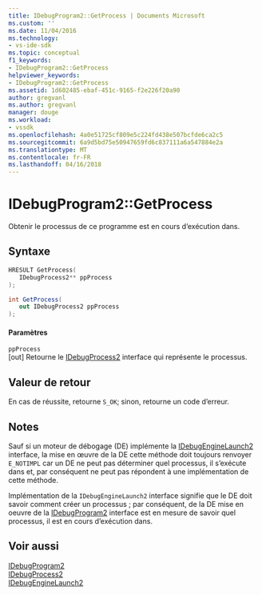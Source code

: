 ```yaml
---
title: IDebugProgram2::GetProcess | Documents Microsoft
ms.custom: ''
ms.date: 11/04/2016
ms.technology:
- vs-ide-sdk
ms.topic: conceptual
f1_keywords:
- IDebugProgram2::GetProcess
helpviewer_keywords:
- IDebugProgram2::GetProcess
ms.assetid: 1d602485-ebaf-451c-9165-f2e226f20a90
author: gregvanl
ms.author: gregvanl
manager: douge
ms.workload:
- vssdk
ms.openlocfilehash: 4a0e51725cf809e5c224fd438e507bcfde6ca2c5
ms.sourcegitcommit: 6a9d5bd75e50947659fd6c837111a6a547884e2a
ms.translationtype: MT
ms.contentlocale: fr-FR
ms.lasthandoff: 04/16/2018
---
```

# <a name="idebugprogram2getprocess"></a>IDebugProgram2::GetProcess
Obtenir le processus de ce programme est en cours d’exécution dans.  
  
## <a name="syntax"></a>Syntaxe  
  
```cpp  
HRESULT GetProcess(  
   IDebugProcess2** ppProcess  
);  
```  
  
```csharp  
int GetProcess(  
   out IDebugProcess2 ppProcess  
);  
```  
  
#### <a name="parameters"></a>Paramètres  
 `ppProcess`  
 [out] Retourne le [IDebugProcess2](../../../extensibility/debugger/reference/idebugprocess2.md) interface qui représente le processus.  
  
## <a name="return-value"></a>Valeur de retour  
 En cas de réussite, retourne `S_OK`; sinon, retourne un code d’erreur.  
  
## <a name="remarks"></a>Notes  
 Sauf si un moteur de débogage (DE) implémente la [IDebugEngineLaunch2](../../../extensibility/debugger/reference/idebugenginelaunch2.md) interface, la mise en œuvre de la DE cette méthode doit toujours renvoyer `E_NOTIMPL` car un DE ne peut pas déterminer quel processus, il s’exécute dans et, par conséquent ne peut pas répondent à une implémentation de cette méthode.  
  
 Implémentation de la `IDebugEngineLaunch2` interface signifie que le DE doit savoir comment créer un processus ; par conséquent, de la DE mise en oeuvre de la [IDebugProgram2](../../../extensibility/debugger/reference/idebugprogram2.md) interface est en mesure de savoir quel processus, il est en cours d’exécution dans.  
  
## <a name="see-also"></a>Voir aussi  
 [IDebugProgram2](../../../extensibility/debugger/reference/idebugprogram2.md)   
 [IDebugProcess2](../../../extensibility/debugger/reference/idebugprocess2.md)   
 [IDebugEngineLaunch2](../../../extensibility/debugger/reference/idebugenginelaunch2.md)